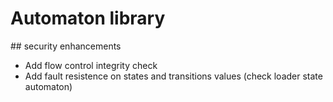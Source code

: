 # Automaton library

## security enhancements

- Add flow control integrity check
- Add fault resistence on states and transitions values (check loader state automaton)


